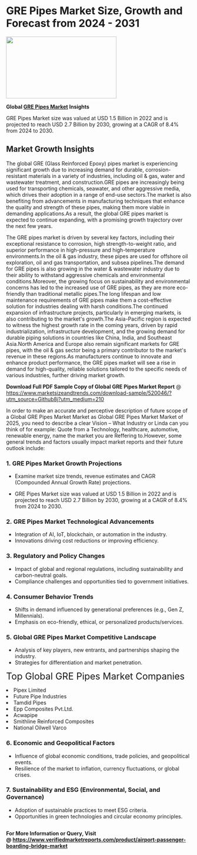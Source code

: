 <H1>GRE Pipes Market Size, Growth and Forecast from 2024 - 2031</H1><img class="aligncenter size-medium wp-image-584254" src="https://thirdeyenews.in/wp-content/uploads/2024/09/Global-Market-Research-300x168.jpeg" alt="" width="300" height="168" /><p><strong>Global&nbsp;<a href="https://www.marketsizeandtrends.com/download-sample/520046/?utm_source=Github8j?utm_medium=210">GRE Pipes Market</a> Insights</strong></p><p>GRE Pipes Market size was valued at USD 1.5 Billion in 2022 and is projected to reach USD 2.7 Billion by 2030, growing at a CAGR of 8.4% from 2024 to 2030.</p><p><h2>Market Growth Insights</h2> <p>The global GRE (Glass Reinforced Epoxy) pipes market is experiencing significant growth due to increasing demand for durable, corrosion-resistant materials in a variety of industries, including oil & gas, water and wastewater treatment, and construction.GRE pipes are increasingly being used for transporting chemicals, seawater, and other aggressive media, which drives their adoption in a range of end-use sectors.The market is also benefiting from advancements in manufacturing techniques that enhance the quality and strength of these pipes, making them more viable in demanding applications.As a result, the global GRE pipes market is expected to continue expanding, with a promising growth trajectory over the next few years.</p> <p>The GRE pipes market is driven by several key factors, including their exceptional resistance to corrosion, high strength-to-weight ratio, and superior performance in high-pressure and high-temperature environments.In the oil & gas industry, these pipes are used for offshore oil exploration, oil and gas transportation, and subsea pipelines.The demand for GRE pipes is also growing in the water & wastewater industry due to their ability to withstand aggressive chemicals and environmental conditions.Moreover, the growing focus on sustainability and environmental concerns has led to the increased use of GRE pipes, as they are more eco-friendly than traditional metallic pipes.The long lifespan and low maintenance requirements of GRE pipes make them a cost-effective solution for industries dealing with harsh conditions.The continued expansion of infrastructure projects, particularly in emerging markets, is also contributing to the market's growth.The Asia-Pacific region is expected to witness the highest growth rate in the coming years, driven by rapid industrialization, infrastructure development, and the growing demand for durable piping solutions in countries like China, India, and Southeast Asia.North America and Europe also remain significant markets for GRE pipes, with the oil & gas sector being a primary contributor to the market's revenue in these regions.As manufacturers continue to innovate and enhance product performance, the GRE pipes market will see a rise in demand for high-quality, reliable solutions tailored to the specific needs of various industries, further driving market growth.<p><span class=""><strong>Download Full PDF Sample Copy of Global GRE Pipes Market Report</strong> @ <a href="https://www.marketsizeandtrends.com/download-sample/520046/?utm_source=Github8j?utm_medium=210" target="_blank">https://www.marketsizeandtrends.com/download-sample/520046/?utm_source=Github8j?utm_medium=210</a></span></p><p>In order to make an accurate and perceptive description of future scope of a Global&nbsp;GRE Pipes Market Market as Global&nbsp;GRE Pipes Market Market of 2025, you need to describe a clear Vision &ndash; What Industry or Linda can you think of for example: Quote from a Technology, healthcare, automotive, renewable energy, name the market you are Reffering to.However, some general trends and factors usually impact market reports and their future outlook include:</p><h3>1.&nbsp;<strong>GRE Pipes Market Growth Projections</strong></h3><ul><li>Examine market size trends, revenue estimates and CAGR (Compounded Annual Growth Rate) projections.</li><li><p>GRE Pipes Market size was valued at USD 1.5 Billion in 2022 and is projected to reach USD 2.7 Billion by 2030, growing at a CAGR of 8.4% from 2024 to 2030.</p></li></ul><h3>2.&nbsp;<strong>GRE Pipes Market Technological Advancements</strong></h3><ul><li>Integration of AI, IoT, blockchain, or automation in the industry.</li><li>Innovations driving cost reductions or improving efficiency.</li></ul><h3>3.&nbsp;<strong>Regulatory and Policy Changes</strong></h3><ul><li>Impact of global and regional regulations, including sustainability and carbon-neutral goals.</li><li>Compliance challenges and opportunities tied to government initiatives.</li></ul><h3>4.&nbsp;<strong>Consumer Behavior Trends</strong></h3><ul><li>Shifts in demand influenced by generational preferences (e.g., Gen Z, Millennials).</li><li>Emphasis on eco-friendly, ethical, or personalized products/services.</li></ul><h3>5.&nbsp;<strong>Global GRE Pipes Market Competitive Landscape</strong></h3><ul><li>Analysis of key players, new entrants, and partnerships shaping the industry.</li><li>Strategies for differentiation and market penetration.</li></ul><p data-pm-slice="1 1 []"><span style="color: inherit; font-family: inherit; font-size: 25px;">Top Global GRE Pipes Market Companies</span></p><div class="" data-test-id=""><p><li>Pipex Limited</li><li> Future Pipe Industries</li><li> Tamdid Pipes</li><li> Epp Composites Pvt.Ltd.</li><li> Acwapipe</li><li> Smithline Reinforced Composites</li><li> National Oilwell Varco</li></p></div><h3>6.&nbsp;<strong>Economic and Geopolitical Factors</strong></h3><ul><li>Influence of global economic conditions, trade policies, and geopolitical events.</li><li>Resilience of the market to inflation, currency fluctuations, or global crises.</li></ul><h3>7.&nbsp;<strong>Sustainability and ESG (Environmental, Social, and Governance)</strong></h3><ul><li>Adoption of sustainable practices to meet ESG criteria.</li><li>Opportunities in green technologies and circular economy principles.</li></ul><h2><strong style="font-size: 14px;">For More Information or Query, Visit @&nbsp;</strong><a style="background-color: #ffffff; font-size: 14px;" href="https://www.marketsizeandtrends.com/report/gre-pipes-market/" target="_blank">https://www.verifiedmarketreports.com/product/airport-passenger-boarding-bridge-market</a></h2>